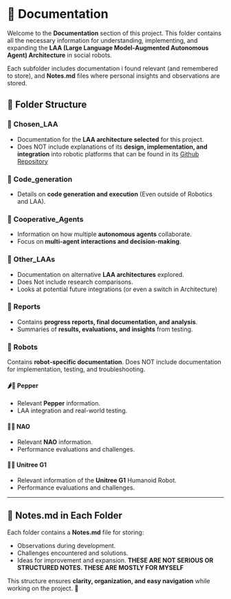 # 📖 Documentation  

Welcome to the **Documentation** section of this project. This folder contains all the necessary information for understanding, implementing, and expanding the **LAA (Large Language Model-Augmented Autonomous Agent) Architecture** in social robots.  

Each subfolder includes documentation i found relevant (and remembered to store), and **Notes.md** files where personal insights and observations are stored.  

## 📂 Folder Structure  

### 🔹 Chosen_LAA  
- Documentation for the **LAA architecture selected** for this project.  
- Does NOT include explanations of its **design, implementation, and integration** into robotic platforms that can be found in its [Github Repository](https://github.com/Cooperative-IA/CooperativeGPT)  

### 🔹 Code_generation  
- Details on **code generation and execution** (Even outside of Robotics and LAA). 

### 🔹 Cooperative_Agents  
- Information on how multiple **autonomous agents** collaborate.  
- Focus on **multi-agent interactions and decision-making**.

### 🔹 Other_LAAs  
- Documentation on alternative **LAA architectures** explored.  
- Does Not include research comparisons.
- Looks at potential future integrations (or even a switch in Architecture)  

### 🔹 Reports  
- Contains **progress reports, final documentation, and analysis**.  
- Summaries of **results, evaluations, and insights** from testing.  

### 🔹 Robots  
Contains **robot-specific documentation**. Does NOT include documentation for implementation, testing, and troubleshooting.  

#### 🌶️🤖 Pepper  
- Relevant **Pepper** information.  
- LAA integration and real-world testing.  

#### 🤏🤖 NAO  
- Relevant **NAO** information.   
- Performance evaluations and challenges. 

#### 🦾🤖 Unitree G1
- Relevant information of the **Unitree G1** Humanoid Robot.  
- Performance evaluations and challenges. 

---

## 📝 Notes.md in Each Folder  
Each folder contains a **Notes.md** file for storing:  
- Observations during development.  
- Challenges encountered and solutions.  
- Ideas for improvement and expansion.
**THESE ARE NOT SERIOUS OR STRUCTURED NOTES. THESE ARE MOSTLY FOR MYSELF**  

This structure ensures **clarity, organization, and easy navigation** while working on the project. 🚀  
